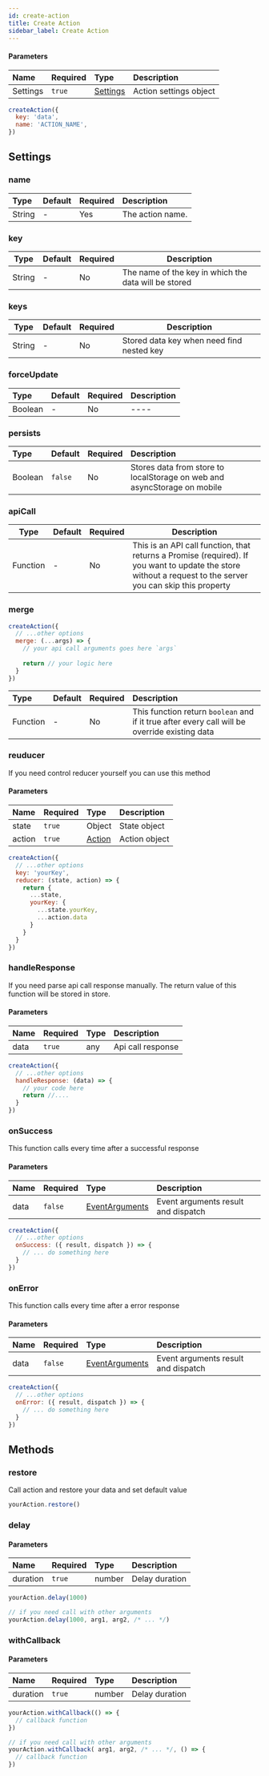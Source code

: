```yaml
---
id: create-action
title: Create Action
sidebar_label: Create Action
---
```


#### Parameters
| Name     | Required | Type              | Description            |
|:---------|:---------|:------------------|:-----------------------|
| Settings | `true`   | [Settings](/api/) | Action settings object |


```javascript
createAction({
  key: 'data',
  name: 'ACTION_NAME',
}) 
```


## Settings

### name

| Type   | Default | Required | Description         |
|:-------|:--------|:---------|:--------------------|
| String | -       | Yes      | The action name.    |

### key

| Type   | Default | Required | Description                                          |
|--------|---------|----------|------------------------------------------------------|
| String | -       | No       | The name of the key in which the data will be stored |


### keys

| Type   | Default | Required | Description                               |
|--------|---------|----------|-------------------------------------------|
| String | -       | No       | Stored data key when need find nested key |


### forceUpdate

| Type    | Default | Required | Description |
|:--------|:--------|:---------|:------------|
| Boolean | -       | No       | ----        |

### persists

| Type    | Default | Required | Description                                                             |
|:--------|:--------|:---------|:------------------------------------------------------------------------|
| Boolean | `false` | No       | Stores data from store to localStorage on web and asyncStorage on mobile |


### apiCall

|Type            | Default | Required                      | Description                 |
|----------------|---------|-------------------------------|-----------------------------|
|Function        | -       | No                            | This is an API call function, that returns a Promise (required). If you want to update the store without a request to the server you can skip this property             |

### merge

```javascript
createAction({
  // ...other options
  merge: (...args) => {
    // your api call arguments goes here `args` 
    
    return // your logic here
  } 
})
```

| Type     | Default | Required | Description                                                                                   |
|:---------|:--------|:---------|:----------------------------------------------------------------------------------------------|
| Function | -       | No       | This function return `boolean` and if it true after every call will be override existing data |

### reuducer
If you need control reducer yourself you can use this method

#### Parameters
| Name   | Required | Type            | Description   |
|:-------|:---------|:----------------|:--------------|
| state  | `true`   | Object          | State object  |
| action | `true`   | [Action](/api/api-types-action) | Action object |

```javascript
createAction({
  // ...other options
  key: 'yourKey',
  reducer: (state, action) => {
    return {
      ...state,
      yourKey: {
        ...state.yourKey,
        ...action.data 
      }
    }
  } 
})
```

### handleResponse
If you need parse api call response manually. The return value of this function will be stored in store.

#### Parameters
| Name | Required | Type | Description       |
|:-----|:---------|:-----|:------------------|
| data | `true`   | any  | Api call response |

```javascript
createAction({
  // ...other options
  handleResponse: (data) => {
    // your code here
    return //....
  } 
})
```

### onSuccess
This function calls every time after a successful response

#### Parameters
| Name | Required | Type                    | Description                         |
|:-----|:---------|:------------------------|:------------------------------------|
| data | `false`  | [EventArguments](/api/) | Event arguments result and dispatch |

```javascript
createAction({
  // ...other options
  onSuccess: ({ result, dispatch }) => {
    // ... do something here
  } 
})
```

### onError
This function calls every time after a error response

#### Parameters
| Name | Required | Type                    | Description                         |
|:-----|:---------|:------------------------|:------------------------------------|
| data | `false`  | [EventArguments](/api/) | Event arguments result and dispatch |

```javascript
createAction({
  // ...other options
  onError: ({ result, dispatch }) => {
    // ... do something here
  } 
})
```

## Methods

### restore
Call action and restore your data and set default value

```javascript
yourAction.restore()
```

### delay

#### Parameters
| Name     | Required | Type   | Description    |
|:---------|:---------|:-------|:---------------|
| duration | `true`   | number | Delay duration |

```javascript
yourAction.delay(1000)

// if you need call with other arguments
yourAction.delay(1000, arg1, arg2, /* ... */)
```
### withCallback

#### Parameters
| Name     | Required | Type   | Description    |
|:---------|:---------|:-------|:---------------|
| duration | `true`   | number | Delay duration |

```javascript
yourAction.withCallback(() => {
  // callback function
})

// if you need call with other arguments
yourAction.withCallback( arg1, arg2, /* ... */, () => {
  // callback function
})
```
